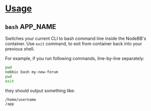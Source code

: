 [Usage](../Usage.markdown)
==========================

## `bash` APP_NAME

Switches your current CLI to bash command line inside the NodeBB's container.
Use `exit` command, to exit from container back into your previous shell.

For example, if you run following commands, line-by-line separately:

```sh
pwd
nobbic bash my-new-forum
pwd
exit
```

they should output something like:

```txt
/home/username
/app
```
